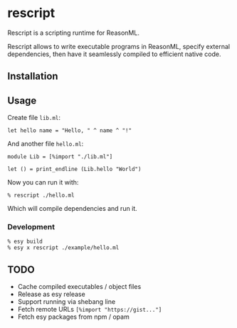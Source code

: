 # rescript

Rescript is a scripting runtime for ReasonML.

Rescript allows to write executable programs in ReasonML, specify external
dependencies, then have it seamlessly compiled to efficient native code.

## Installation


## Usage

Create file `lib.ml`:

```
let hello name = "Hello, " ^ name ^ "!"
```

And another file `hello.ml`:

```
module Lib = [%import "./lib.ml"]

let () = print_endline (Lib.hello "World")
```

Now you can run it with:

```
% rescript ./hello.ml
```

Which will compile dependencies and run it.

### Development

```
% esy build
% esy x rescript ./example/hello.ml
```

## TODO

- Cache compiled executables / object files
- Release as esy release
- Support running via shebang line
- Fetch remote URLs `[%import "https://gist..."]`
- Fetch esy packages from npm / opam
